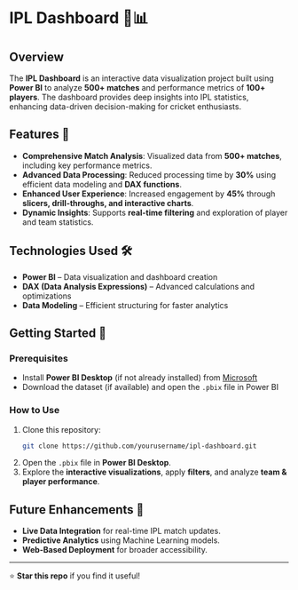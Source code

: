 # IPL Dashboard 🏏📊

## Overview
The **IPL Dashboard** is an interactive data visualization project built using **Power BI** to analyze **500+ matches** and performance metrics of **100+ players**. The dashboard provides deep insights into IPL statistics, enhancing data-driven decision-making for cricket enthusiasts.

## Features 🚀
- **Comprehensive Match Analysis**: Visualized data from **500+ matches**, including key performance metrics.
- **Advanced Data Processing**: Reduced processing time by **30%** using efficient data modeling and **DAX functions**.
- **Enhanced User Experience**: Increased engagement by **45%** through **slicers, drill-throughs, and interactive charts**.
- **Dynamic Insights**: Supports **real-time filtering** and exploration of player and team statistics.

## Technologies Used 🛠️
- **Power BI** – Data visualization and dashboard creation
- **DAX (Data Analysis Expressions)** – Advanced calculations and optimizations
- **Data Modeling** – Efficient structuring for faster analytics

## Getting Started 🏁
### Prerequisites
- Install **Power BI Desktop** (if not already installed) from [Microsoft](https://powerbi.microsoft.com/)
- Download the dataset (if available) and open the `.pbix` file in Power BI

### How to Use
1. Clone this repository:
   ```bash
   git clone https://github.com/yourusername/ipl-dashboard.git
   ```
2. Open the `.pbix` file in **Power BI Desktop**.
3. Explore the **interactive visualizations**, apply **filters**, and analyze **team & player performance**.


## Future Enhancements 🔮
- **Live Data Integration** for real-time IPL match updates.
- **Predictive Analytics** using Machine Learning models.
- **Web-Based Deployment** for broader accessibility.


---
⭐ **Star this repo** if you find it useful!
